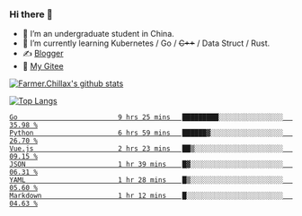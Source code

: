 ### Hi there 👋

- 🔭 I’m an undergraduate student in China.
- 🌱 I’m currently learning Kubernetes / Go / ~~C++~~ / Data Struct / Rust.
- ✍️ [Blogger](https://blog.farmer233.top)
- 🤔 [My Gitee](https://gitee.com/Farmer-chong)


[![Farmer.Chillax's github stats](https://github-readme-stats.vercel.app/api?username=FarmerChillax)](https://github.com/anuraghazra/github-readme-stats)

[![Top Langs](https://github-readme-stats.vercel.app/api/top-langs/?username=FarmerChillax&layout=compact&hide=html,css,javascript)](https://github.com/anuraghazra/github-readme-stats)

<p>
  <a href="https://wakatime.com/@Farmer">
        <!--START_SECTION:waka-->

```text
Go                         9 hrs 25 mins   █████████░░░░░░░░░░░░░░░░   35.98 %
Python                     6 hrs 59 mins   ██████▓░░░░░░░░░░░░░░░░░░   26.70 %
Vue.js                     2 hrs 23 mins   ██▒░░░░░░░░░░░░░░░░░░░░░░   09.15 %
JSON                       1 hr 39 mins    █▓░░░░░░░░░░░░░░░░░░░░░░░   06.31 %
YAML                       1 hr 28 mins    █▒░░░░░░░░░░░░░░░░░░░░░░░   05.60 %
Markdown                   1 hr 12 mins    █░░░░░░░░░░░░░░░░░░░░░░░░   04.63 %
```

<!--END_SECTION:waka-->
  </a>
</p>

<!--
**Farmer-chong/Farmer-chong** is a ✨ _special_ ✨ repository because its `README.md` (this file) appears on your GitHub profile.

Here are some ideas to get you started:

- 🔭 I’m currently working on ...
- 🌱 I’m currently learning ...
- 👯 I’m looking to collaborate on ...
- 🤔 I’m looking for help with ...
- 💬 Ask me about ...
- 📫 How to reach me: ...
- 😄 Pronouns: ...
- ⚡ Fun fact: ...
-->
